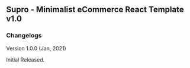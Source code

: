 ## Supro - Minimalist eCommerce React Template v1.0

### Changelogs
Version 1.0.0 (Jan, 2021)

Initial Released.




